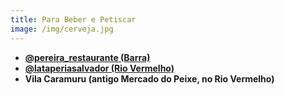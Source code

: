 ```yaml
---
title: Para Beber e Petiscar
image: /img/cerveja.jpg
---
```


- **[@pereira_restaurante (Barra)](https://www.instagram.com/pereira_restaurante/)**
- **[@lataperiasalvador (Rio Vermelho)](https://www.instagram.com/lataperiasalvador/)**
- **Vila Caramuru (antigo Mercado do Peixe, no Rio Vermelho)**
